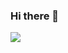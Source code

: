 ### Hi there 👋
![](https://komarev.com/ghpvc/?username=your-github-username&color=ff69b4&style=plastic&label=Visitors+Count)
<!--
### About Me
```Java
public class AboutMe{
    public static void main(String[] args) {
        Human Jing = new JingYang("Jing Yang", "Computer Software Engineering");
        Jing.run();
    }
}
class Human {
    protected String name, major;

    public Human(String name, String major) {
        this.name = name;
        this.major = major;
    }
    public void run() {
        System.out.println("Hello!");
    }
}
class JingYang extends Human {
    private Object[] hobbies = new String[]{"hiking", "yoga", "Scifi"};
    public JingYang(String name, String major) {
        super(name, major);
    }
    public void run() {
        System.out.println(String.format("Hello, my name is %s.\nI study %s in Northeastern University.",this.name, this.major));
        System.out.println(String.format("I like %s, %s, and %s.",this.hobbies));
    }
}
```
-->


<!--
**jingyang97/jingyang97** is a ✨ _special_ ✨ repository because its `README.md` (this file) appears on your GitHub profile.



- 🔭 I’m currently working on ...
- 🌱 I’m currently learning ...
- 👯 I’m looking to collaborate on ...
- 🤔 I’m looking for help with ...
- 💬 Ask me about ...
- 📫 How to reach me: ...
- 😄 Pronouns: ...
- ⚡ Fun fact: ...
-->
